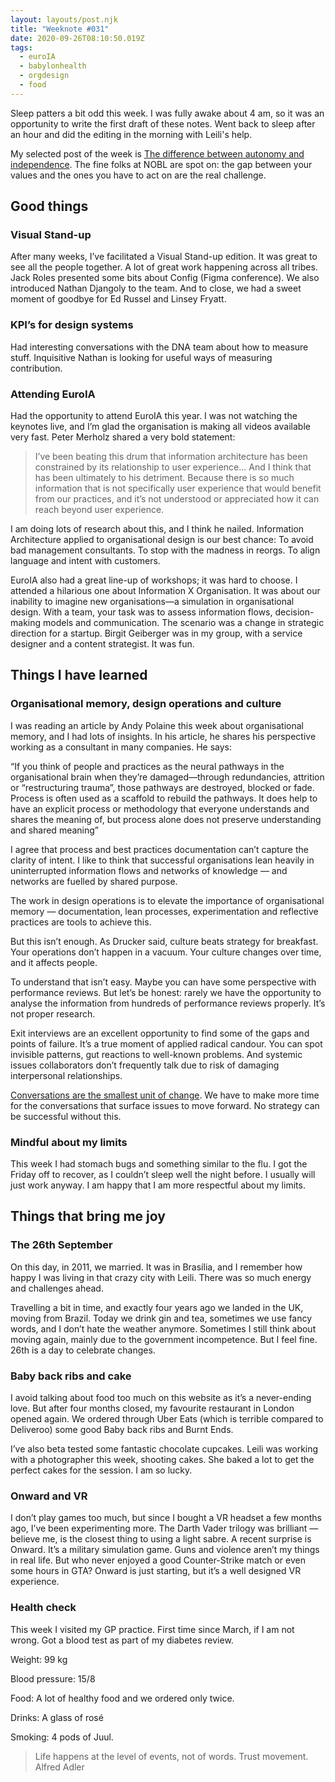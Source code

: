 ```yaml
---
layout: layouts/post.njk
title: "Weeknote #031"
date: 2020-09-26T08:10:50.019Z
tags:
  - euroIA
  - babylonhealth
  - orgdesign
  - food
---
```


Sleep patters a bit odd this week. I was fully awake about 4 am, so it was an opportunity to write the first draft of these notes. Went back to sleep after an hour and did the editing in the morning with Leili's help.

My selected post of the week is [The difference between autonomy and independence](https://academy.nobl.io/the-difference-between-autonomy-and-independence/). The fine folks at NOBL are spot on: the gap between your values and the ones you have to act on are the real challenge. 


## Good things

### Visual Stand-up

After many weeks, I’ve facilitated a Visual Stand-up edition. It was great to see all the people together. A lot of great work happening across all tribes. Jack Roles presented some bits about Config (Figma conference). We also introduced Nathan Djangoly to the team. And to close, we had a sweet moment of goodbye for Ed Russel and Linsey Fryatt.

### KPI’s for design systems

Had interesting conversations with the DNA team about how to measure stuff. Inquisitive Nathan is looking for useful ways of measuring contribution.

### Attending EuroIA

Had the opportunity to attend EuroIA this year. I was not watching the keynotes live, and I’m glad the organisation is making all videos available very fast. Peter Merholz shared a very bold statement:

> I’ve been beating this drum that information architecture has been constrained by its relationship to user experience… And I think that has been ultimately to his detriment. Because there is so much information that is not specifically user experience that would benefit from our practices, and it’s not understood or appreciated how it can reach beyond user experience.

I am doing lots of research about this, and I think he nailed. Information Architecture applied to organisational design is our best chance: To avoid bad management consultants. To stop with the madness in reorgs. To align language and intent with customers.

EuroIA also had a great line-up of workshops; it was hard to choose. I attended a hilarious one about Information X Organisation. It was about our inability to imagine new organisations—a simulation in organisational design. With a team, your task was to assess information flows, decision-making models and communication. The scenario was a change in strategic direction for a startup. Birgit Geiberger was in my group, with a service designer and a content strategist. It was fun.

## Things I have learned

### Organisational memory, design operations and culture

I was reading an article by Andy Polaine this week about organisational memory, and I had lots of insights. In his article, he shares his perspective working as a consultant in many companies. He says:

“If you think of people and practices as the neural pathways in the organisational brain when they’re damaged—through redundancies, attrition or “restructuring trauma”, those pathways are destroyed, blocked or fade. Process is often used as a scaffold to rebuild the pathways. It does help to have an explicit process or methodology that everyone understands and shares the meaning of, but process alone does not preserve understanding and shared meaning”

I agree that process and best practices documentation can’t capture the clarity of intent. I like to think that successful organisations lean heavily in uninterrupted information flows and networks of knowledge — and networks are fuelled by shared purpose.

The work in design operations is to elevate the importance of organisational memory — documentation, lean processes, experimentation and reflective practices are tools to achieve this.

But this isn’t enough. As Drucker said, culture beats strategy for breakfast. Your operations don’t happen in a vacuum. Your culture changes over time, and it affects people.

To understand that isn’t easy. Maybe you can have some perspective with performance reviews. But let’s be honest: rarely we have the opportunity to analyse the information from hundreds of performance reviews properly. It’s not proper research.

Exit interviews are an excellent opportunity to find some of the gaps and points of failure. It’s a true moment of applied radical candour. You can spot invisible patterns, gut reactions to well-known problems. And systemic issues collaborators don’t frequently talk due to risk of damaging interpersonal relationships.

[Conversations are the smallest unit of change](https://timkastelle.org/blog/2020/09/a-conversation-is-the-smallest-unit-of-change/). We have to make more time for the conversations that surface issues to move forward. No strategy can be successful without this.

### Mindful about my limits

This week I had stomach bugs and something similar to the flu. I got the Friday off to recover, as I couldn’t sleep well the night before. I usually will just work anyway. I am happy that I am more respectful about my limits.


## Things that bring me joy

### The 26th September

On this day, in 2011, we married. It was in Brasília, and I remember how happy I was living in that crazy city with Leili. There was so much energy and challenges ahead.

Travelling a bit in time, and exactly four years ago we landed in the UK, moving from Brazil. Today we drink gin and tea, sometimes we use fancy words, and I don’t hate the weather anymore. Sometimes I still think about moving again, mainly due to the government incompetence. But I feel fine. 26th is a day to celebrate changes.

### Baby back ribs and cake

I avoid talking about food too much on this website as it’s a never-ending love. But after four months closed, my favourite restaurant in London opened again. We ordered through Uber Eats (which is terrible compared to Deliveroo) some good Baby back ribs and Burnt Ends.

I’ve also beta tested some fantastic chocolate cupcakes. Leili was working with a photographer this week, shooting cakes. She baked a lot to get the perfect cakes for the session. I am so lucky.

### Onward and VR

I don’t play games too much, but since I bought a VR headset a few months ago, I’ve been experimenting more. The Darth Vader trilogy was brilliant — believe me, is the closest thing to using a light sabre. A recent surprise is Onward. It’s a military simulation game. Guns and violence aren’t my things in real life. But who never enjoyed a good Counter-Strike match or even some hours in GTA? Onward is just starting, but it’s a well designed VR experience.

### Health check

This week I visited my GP practice. First time since March, if I am not wrong. Got a blood test as part of my diabetes review.

Weight: 99 kg

Blood pressure: 15/8

Food: A lot of healthy food and we ordered only twice.

Drinks: A glass of rosé

Smoking: 4 pods of Juul.

> Life happens at the level of events, not of words. Trust movement. Alfred Adler
